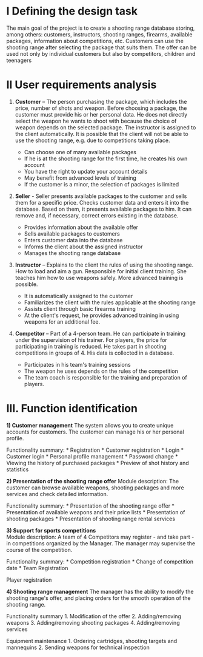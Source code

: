 # I Defining the design task

The main goal of the project is to create a shooting range database storing, among others: customers,
instructors, shooting ranges, firearms, available packages, information about competitions, etc. 
Customers can use the shooting range after selecting the package that suits them. 
The offer can be used not only by individual customers but also by competitors, children and teenagers

# II User requirements analysis

1) **Customer** – The person purchasing the package, which includes the price, number of shots and weapon.
Before choosing a package, the customer must provide his or her personal data.
He does not directly select the weapon he wants to shoot with because the choice of weapon depends on the selected package.
The instructor is assigned to the client automatically. It is possible that the client will not be able to use the shooting range, e.g. due to competitions taking place.

     * Can choose one of many available packages
     * If he is at the shooting range for the first time, he creates his own account
     * You have the right to update your account details
     * May benefit from advanced levels of training
     * If the customer is a minor, the selection of packages is limited

3) **Seller** - Seller presents available packages to the customer and sells them for a specific price.
Checks customer data and enters it into the database. Based on them, it presents available packages to him.
It can remove and, if necessary, correct errors existing in the database.

     * Provides information about the available offer
     * Sells available packages to customers
     * Enters customer data into the database
     * Informs the client about the assigned instructor
     * Manages the shooting range database

3) **Instructor** – Explains to the client the rules of using the shooting range. How to load and aim a gun.
Responsible for initial client training. She teaches him how to use weapons safely. More advanced training is possible.

     * It is automatically assigned to the customer
     * Familiarizes the client with the rules applicable at the shooting range
     * Assists client through basic firearms training
     * At the client's request, he provides advanced training in using weapons for an additional fee.

4) **Competitor** – Part of a 4-person team. He can participate in training under the supervision of his trainer. 
For players, the price for participating in training is reduced. 
He takes part in shooting competitions in groups of 4. His data is collected in a database.

     * Participates in his team's training sessions
     * The weapon he uses depends on the rules of the competition
     * The team coach is responsible for the training and preparation of players.


# III. Function identification

**1) Customer management**
      The system allows you to create unique accounts for customers.
      The customer can manage his or her personal profile.

Functionality summary:
    * Registration
    * Customer registration
    * Login
    * Customer login
    * Personal profile management
    * Password change
    * Viewing the history of purchased packages
    * Preview of shot history and statistics

**2) Presentation of the shooting range offer**
      Module description:
      The customer can browse available weapons, shooting packages and more services and check detailed information.
    
Functionality summary:
     * Presentation of the shooting range offer
     * Presentation of available weapons and their price lists
     * Presentation of shooting packages
     * Presentation of shooting range rental services
    
**3) Support for sports competitions**   
     Module description: A team of 4 Competitors may register - and take part - in competitions organized by the Manager.
     The manager may supervise the course of the competition.

Functionality summary:
    * Competition registration 
    * Change of competition date
    * Team Registration

Player registration

**4) Shooting range management**
    The manager has the ability to modify the shooting range's offer,
    and placing orders for the smooth operation of the shooting range.

Functionality summary
    1. Modification of the offer
    2. Adding/removing weapons
    3. Adding/removing shooting packages
    4. Adding/removing services
    
Equipment maintenance
    1. Ordering cartridges, shooting targets and mannequins
    2. Sending weapons for technical inspection

    
